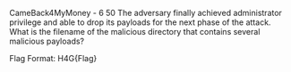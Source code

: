 CameBack4MyMoney - 6
50
The adversary finally achieved administrator privilege and able to drop its payloads for the next phase of the attack. What is the filename of the malicious directory that contains several malicious payloads?

Flag Format: H4G{Flag}